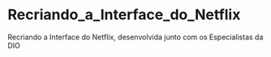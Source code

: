 # Recriando_a_Interface_do_Netflix
Recriando a Interface do Netflix, desenvolvida junto com os Especialistas da DIO
